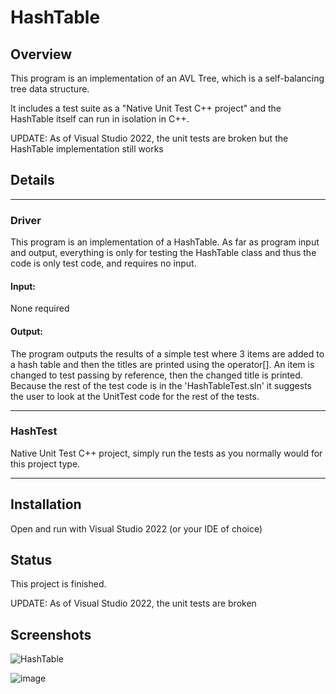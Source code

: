 # HashTable

## Overview
This program is an implementation of an AVL Tree, which is a self-balancing tree data structure.

It includes a test suite as a "Native Unit Test C++ project" and the HashTable itself can run in isolation in C++.

UPDATE: As of Visual Studio 2022, the unit tests are broken but the HashTable implementation still works

## Details
---
### Driver
This program is an implementation of a HashTable.
As far as program input and output, everything is only
for testing the HashTable class and thus the code is
only test code, and requires no input.

#### Input:
None required

#### Output:
The program outputs the results of a simple test where
3 items are added to a hash table and then the titles
are printed using the operator[]. An item is changed
to test passing by reference, then the changed title
is printed. Because the rest of the test code is in
the 'HashTableTest.sln' it suggests the user to look
at the UnitTest code for the rest of the tests.

---
### HashTest

Native Unit Test C++ project, simply run the tests as you normally would for this project type.

---

## Installation
Open and run with Visual Studio 2022 (or your IDE of choice)

## Status
This project is finished.

UPDATE: As of Visual Studio 2022, the unit tests are broken

## Screenshots
![HashTable](https://user-images.githubusercontent.com/49173127/166114348-505e1e3f-116c-41c3-9bfe-091d3fadbe16.png)

![image](https://user-images.githubusercontent.com/49173127/166114331-900bcf28-2c0e-4fed-8b64-0f4510f714ff.png)
